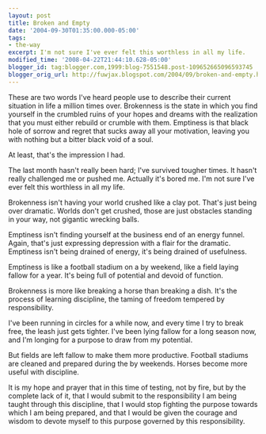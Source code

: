 ```yaml
---
layout: post
title: Broken and Empty
date: '2004-09-30T01:35:00.000-05:00'
tags:
- the-way
excerpt: I'm not sure I've ever felt this worthless in all my life.
modified_time: '2008-04-22T21:44:10.628-05:00'
blogger_id: tag:blogger.com,1999:blog-7551548.post-109652665096593745
blogger_orig_url: http://fuwjax.blogspot.com/2004/09/broken-and-empty.html
---
```


These are two words I've heard people use to describe their current situation in life a million times over.  Brokenness is the state in which you find yourself in the crumbled ruins of your hopes and dreams with the realization that you must either rebuild or crumble with them.  Emptiness is that black hole of sorrow and regret that sucks away all your motivation, leaving you with nothing but a bitter black void of a soul.

At least, that's the impression I had.

The last month hasn't really been hard; I've survived tougher times.  It hasn't really challenged me or pushed me.  Actually it's bored me.  I'm not sure I've ever felt this worthless in all my life.

Brokenness isn't having your world crushed like a clay pot.  That's just being over dramatic.  Worlds don't get crushed, those are just obstacles standing in your way, not gigantic wrecking balls.

Emptiness isn't finding yourself at the business end of an energy funnel.  Again, that's just expressing depression with a flair for the dramatic.  Emptiness isn't being drained of energy, it's being drained of usefulness.

Emptiness is like a football stadium on a by weekend, like a field laying fallow for a year.  It's being full of potential and devoid of function.

Brokenness is more like breaking a horse than breaking a dish.  It's the process of learning discipline, the taming of freedom tempered by responsibility.

I've been running in circles for a while now, and every time I try to break free, the leash just gets tighter.  I've been lying fallow for a long season now, and I'm longing for a purpose to draw from my potential.

But fields are left fallow to make them more productive.  Football stadiums are cleaned and prepared during the by weekends.  Horses become more useful with discipline.

It is my hope and prayer that in this time of testing, not by fire, but by the complete lack of it, that I would submit to the responsibility I am being taught through this discipline, that I would stop fighting the purpose towards which I am being prepared, and that I would be given the courage and wisdom to devote myself to this purpose governed by this responsibility.